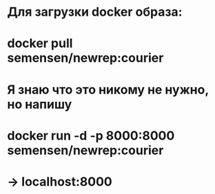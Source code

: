 # Для загрузки docker образа:
# docker pull semensen/newrep:courier
# Я знаю что это никому не нужно, но напишу
# docker run -d -p 8000:8000 semensen/newrep:courier
# -> localhost:8000
